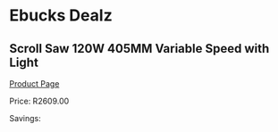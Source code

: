 
# Ebucks Dealz
## Scroll Saw 120W 405MM Variable Speed with Light
[Product Page](https://www.ebucks.com/web/shop/productSelected.do?prodId=1198302669&catId=717342768)

Price: R2609.00

Savings: 


	